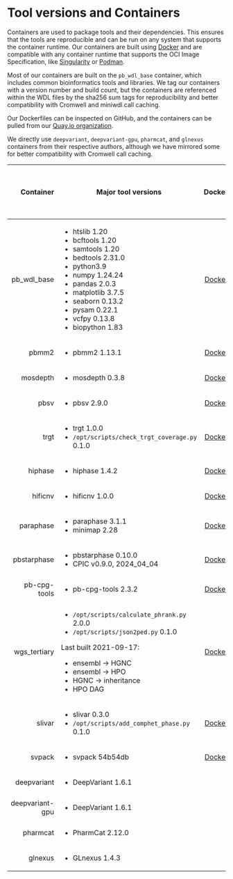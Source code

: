 # Tool versions and Containers

Containers are used to package tools and their dependencies. This ensures that the tools are reproducible and can be run on any system that supports the container runtime.  Our containers are built using [Docker](https://www.docker.com/) and are compatible with any container runtime that supports the OCI Image Specification, like [Singularity](https://sylabs.io/singularity/) or [Podman](https://podman.io/).

Most of our containers are built on the `pb_wdl_base` container, which includes common bioinformatics tools and libraries.  We tag our containers with a version number and build count, but the containers are referenced within the WDL files by the sha256 sum tags for reproducibility and better compatibility with Cromwell and miniwdl call caching.

Our Dockerfiles can be inspected on GitHub, and the containers can be pulled from our [Quay.io organization](https://quay.io/pacbio).

We directly use `deepvariant`, `deepvariant-gpu`, `pharmcat`, and `glnexus` containers from their respective authors, although we have mirrored some for better compatibility with Cromwell call caching.

| Container | Major tool versions | Dockerfile | Container<br/>(links directly to `docker://` URI) |
| --------: | ------------------- | :---: | :---: |
| pb_wdl_base | <ul><li>htslib 1.20</li><li>bcftools 1.20</li><li>samtools 1.20</li><li>bedtools 2.31.0</li><li>python3.9</li><li>numpy 1.24.24</li><li>pandas 2.0.3</li><li>matplotlib 3.7.5</li><li>seaborn 0.13.2</li><li>pysam 0.22.1</li><li>vcfpy 0.13.8</li><li>biopython 1.83</li></ul> | [Dockerfile](https://github.com/PacificBiosciences/wdl-dockerfiles/tree/6b13cc246dd44e41903d17a660bb5432cdd18dbe/docker/pb_wdl_base) | [Container](docker://quay.io/pacbio/pb_wdl_base@sha256:4b889a1f21a6a7fecf18820613cf610103966a93218de772caba126ab70a8e87) |
| pbmm2 | <ul><li>pbmm2 1.13.1</li></ul> | [Dockerfile](https://github.com/PacificBiosciences/wdl-dockerfiles/tree/6b13cc246dd44e41903d17a660bb5432cdd18dbe/docker/pbmm2) | [Container](docker://quay.io/pacbio/pbmm2@sha256:265eef770980d93b849d1ddb4a61ac449f15d96981054e91d29da89943084e0e) |
| mosdepth | <ul><li>mosdepth 0.3.8</li></ul> | [Dockerfile](https://github.com/PacificBiosciences/wdl-dockerfiles/tree/6b13cc246dd44e41903d17a660bb5432cdd18dbe/docker/mosdepth) | [Container](docker://quay.io/pacbio/mosdepth@sha256:f715c11100e9bb3562cce1c5e23a185cfcc92a6fec412b16c30c0250496cc0d1) |
| pbsv | <ul><li>pbsv 2.9.0</li></ul> | [Dockerfile](https://github.com/PacificBiosciences/wdl-dockerfiles/tree/6b13cc246dd44e41903d17a660bb5432cdd18dbe/docker/pbsv) | [Container](docker://quay.io/pacbio/pbsv@sha256:7626286e07dd185ca698efc80bd0d26cd3a139fe19781dfde5b6d07e895673cd) |
| trgt | <ul><li>trgt 1.0.0</li><li>`/opt/scripts/check_trgt_coverage.py` 0.1.0</li></ul> | [Dockerfile](https://github.com/PacificBiosciences/wdl-dockerfiles/tree/1cbc3fb2d8ef1303b41a6d30cc2012d0de96fb10/docker/trgt) | [Container](docker://quay.io/pacbio/trgt@sha256:e626b0a102c11ad9d52bed5a5573052bc76560f3f02146c48babc4a76bc74f52) |
| hiphase | <ul><li>hiphase 1.4.2</li></ul> | [Dockerfile](https://github.com/PacificBiosciences/wdl-dockerfiles/tree/baf058daa1f90435a6de9d35f6dff13169411870/docker/hiphase) | [Container](docker://quay.io/pacbio/hiphase@sha256:b366a0ddbe42b79e238941ce687b0e34aac8d8c1de9c2c67af18e53fcb6f0c69) |
| hificnv | <ul><li>hificnv 1.0.0</li></ul> | [Dockerfile](https://github.com/PacificBiosciences/wdl-dockerfiles/tree/6b13cc246dd44e41903d17a660bb5432cdd18dbe/docker/hificnv) | [Container](docker://quay.io/pacbio/hificnv@sha256:c9e2d07240299cfff655ae9a96eb604934879128bd7aed9e60af6619f6c36b9a) |
| paraphase | <ul><li>paraphase 3.1.1</li><li>minimap 2.28</li></ul> | [Dockerfile](https://github.com/PacificBiosciences/wdl-dockerfiles/tree/6b13cc246dd44e41903d17a660bb5432cdd18dbe/docker/paraphase) | [Container](docker://quay.io/pacbio/paraphase@sha256:a114ac5b9a682d7dc0fdf25c92cfb36f80c07ab4f1fb76b2e58092521b123a4d) |
| pbstarphase | <ul><li>pbstarphase 0.10.0</li><li>CPIC v0.9.0, 2024_04_04</li></ul> | [Dockerfile](https://github.com/PacificBiosciences/wdl-dockerfiles/tree/6b13cc246dd44e41903d17a660bb5432cdd18dbe/docker/pbstarphase) | [Container](docker://quay.io/pacbio/pbstarphase@sha256:578f99e86e977436420187bfa0ad820067e574cbfb00a5461c773c12e1ba29ad) |
| pb-cpg-tools | <ul><li>pb-cpg-tools 2.3.2</li></ul> | [Dockerfile](https://github.com/PacificBiosciences/wdl-dockerfiles/tree/6b13cc246dd44e41903d17a660bb5432cdd18dbe/docker/pb-cpg-tools) | [Container](docker://quay.io/pacbio/pb-cpg-tools@sha256:d6e63fe3f6855cfe60f573de1ca85fab27f4a68e24a7f5691a7a805a22af292d) |
| wgs_tertiary | <ul><li>`/opt/scripts/calculate_phrank.py` 2.0.0</li><li>`/opt/scripts/json2ped.py` 0.1.0</li></ul>Last built 2021-09-17:<ul><li>ensembl -> HGNC</li><li>ensembl -> HPO</li><li>HGNC -> inheritance</li><li>HPO DAG</li></ul> | [Dockerfile](https://github.com/PacificBiosciences/wdl-dockerfiles/tree/6b13cc246dd44e41903d17a660bb5432cdd18dbe/docker/wgs_tertiary) | [Container](docker://quay.io/pacbio/wgs_tertiary@sha256:8fc134fdf0665e14a67bf7a8b4b63f5ae891a370a1d50c9eec2059702440a3e2) |
| slivar | <ul><li>slivar 0.3.0</li><li>`/opt/scripts/add_comphet_phase.py` 0.1.0</li></ul> | [Dockerfile](https://github.com/PacificBiosciences/wdl-dockerfiles/tree/6b13cc246dd44e41903d17a660bb5432cdd18dbe/docker/slivar) | [Container](docker://quay.io/pacbio/slivar@sha256:35be557730d3ac9e883f1c2010fb24ac02631922f9b4948b0608d3e643a46e8b) |
| svpack | <ul><li>svpack 54b54db</li></ul> | [Dockerfile](https://github.com/PacificBiosciences/wdl-dockerfiles/tree/6fc750b0c65b4a5c1eb65791eab9eed89864d858/docker/svpack) | [Container](docker://quay.io/pacbio/svpack@sha256:628e9851e425ed8044a907d33de04043d1ef02d4d2b2667cf2e9a389bb011eba) |
| deepvariant | <ul><li>DeepVariant 1.6.1</li></ul> |  | [Container](docker://google/deepvariant:1.6.1) |
| deepvariant-gpu | <ul><li>DeepVariant 1.6.1</li></ul> |  | [Container](docker://google/deepvariant:1.6.1-gpu) |
| pharmcat | <ul><li>PharmCat 2.12.0</li></ul> |  | [Container](docker://quay.io/pacbio/glnexus@sha256:ce6fecf59dddc6089a8100b31c29c1e6ed50a0cf123da9f2bc589ee4b0c69c8e) |
| glnexus | <ul><li>GLnexus 1.4.3</li></ul> |  | [Container](docker://pgkb/pharmcat:2.12.0) |
